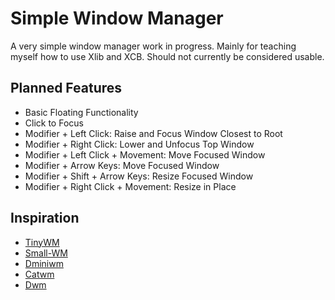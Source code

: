 Simple Window Manager
=====================
A very simple window manager work in progress. Mainly for teaching myself how to use Xlib and XCB. Should not currently be considered usable.

Planned Features
----------------
- Basic Floating Functionality
- Click to Focus
- Modifier + Left Click: Raise and Focus Window Closest to Root
- Modifier + Right Click: Lower and Unfocus Top Window
- Modifier + Left Click + Movement: Move Focused Window
- Modifier + Arrow Keys: Move Focused Window
- Modifier + Shift + Arrow Keys: Resize Focused Window
- Modifier + Right Click + Movement: Resize in Place

Inspiration
------------
- [TinyWM](http://incise.org/tinywm.html)
- [Small-WM](https://github.com/adamnew123456/SmallWM)
- [Dminiwm](https://github.com/moetunes/dminiwm.git)
- [Catwm](https://github.com/pyknite/catwm.git)
- [Dwm](http://dwm.suckless.org/)
